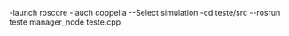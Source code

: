 -launch roscore
-lauch coppelia 
--Select simulation
-cd teste/src
--rosrun teste manager_node teste.cpp
